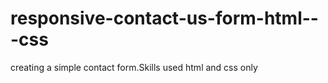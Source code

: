 # responsive-contact-us-form-html---css
 creating a simple contact form.Skills used html and css only
